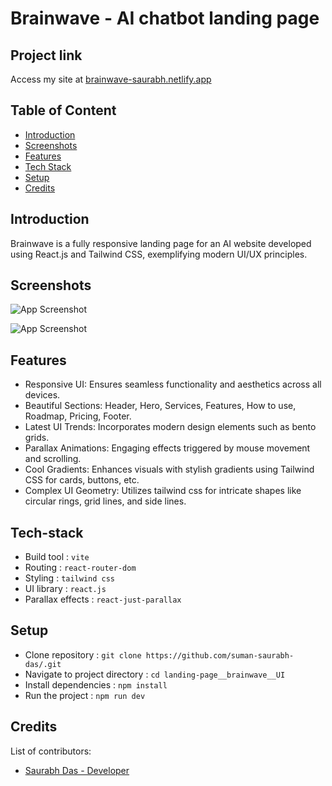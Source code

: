 
# Brainwave - AI chatbot landing page

## Project link
Access my site at [brainwave-saurabh.netlify.app](https://brainwave-saurabh.netlify.app)

## Table of Content

- [Introduction](#introduction)
- [Screenshots](#screenshots)
- [Features](#features)
- [Tech Stack](#tech-stack)
- [Setup](#setup)
- [Credits](#credits)

## Introduction
Brainwave is a fully responsive landing page for an AI website developed using React.js and Tailwind CSS, exemplifying modern UI/UX principles.

## Screenshots

![App Screenshot](https://drive.google.com/uc?export=view&id=1jGBX76NXE14-C5xUIuF4hS4aXedquXwH)

![App Screenshot](https://drive.google.com/uc?export=view&id=16iof9gkcu_DD3PlW87We5RYlwAYHfTiT)

## Features

- Responsive UI: Ensures seamless functionality and aesthetics across all devices.
- Beautiful Sections: Header, Hero, Services, Features, How to use, Roadmap, Pricing, Footer.
- Latest UI Trends: Incorporates modern design elements such as bento grids.
- Parallax Animations: Engaging effects triggered by mouse movement and scrolling.
- Cool Gradients: Enhances visuals with stylish gradients using Tailwind CSS for cards, buttons, etc.
- Complex UI Geometry: Utilizes tailwind css for intricate shapes like circular rings, grid lines, and side lines.

## Tech-stack

- Build tool : `vite`
- Routing : `react-router-dom`
- Styling : `tailwind css`
- UI library : `react.js`
- Parallax effects : `react-just-parallax`

## Setup

- Clone repository : `git clone https://github.com/suman-saurabh-das/.git`
- Navigate to project directory : `cd landing-page__brainwave__UI`  
- Install dependencies : `npm install`
- Run the project : `npm run dev`

## Credits
List of contributors:
- [Saurabh Das - Developer](dsumansaurabh@gmail.com)
  